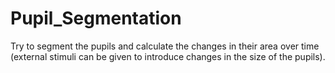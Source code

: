 # Pupil_Segmentation
Try to segment the pupils and calculate the changes in their area over time (external stimuli can be given to introduce changes in the size of the pupils).
